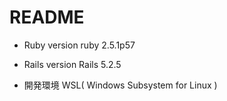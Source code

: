 # README

* Ruby version
ruby 2.5.1p57

* Rails version
Rails 5.2.5

* 開発環境 
WSL( Windows Subsystem for Linux )
